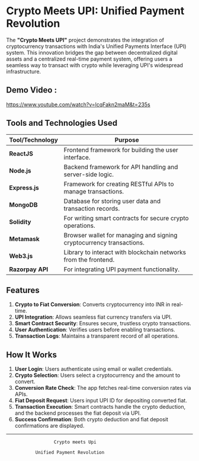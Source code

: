 # Crypto Meets UPI: Unified Payment Revolution

The **"Crypto Meets UPI"** project demonstrates the integration of cryptocurrency transactions with India's Unified Payments Interface (UPI) system. This innovation bridges the gap between decentralized digital assets and a centralized real-time payment system, offering users a seamless way to transact with crypto while leveraging UPI's widespread infrastructure.

## Demo Video :

https://www.youtube.com/watch?v=lcqFakn2maM&t=235s

## **Tools and Technologies Used**

| **Tool/Technology** | **Purpose** |
| --- | --- |
| **ReactJS** | Frontend framework for building the user interface. |
| **Node.js** | Backend framework for API handling and server-side logic. |
| **Express.js** | Framework for creating RESTful APIs to manage transactions. |
| **MongoDB** | Database for storing user data and transaction records. |
| **Solidity** | For writing smart contracts for secure crypto operations. |
| **Metamask** | Browser wallet for managing and signing cryptocurrency transactions. |
| **Web3.js** | Library to interact with blockchain networks from the frontend. |
| **Razorpay API** | For integrating UPI payment functionality. |

## **Features**

1. **Crypto to Fiat Conversion**: Converts cryptocurrency into INR in real-time.
2. **UPI Integration**: Allows seamless fiat currency transfers via UPI.
3. **Smart Contract Security**: Ensures secure, trustless crypto transactions.
4. **User Authentication**: Verifies users before enabling transactions.
5. **Transaction Logs**: Maintains a transparent record of all operations.

## **How It Works**

1. **User Login**: Users authenticate using email or wallet credentials.
2. **Crypto Selection**: Users select a cryptocurrency and the amount to convert.
3. **Conversion Rate Check**: The app fetches real-time conversion rates via APIs.
4. **Fiat Deposit Request**: Users input UPI ID for depositing converted fiat.
5. **Transaction Execution**: Smart contracts handle the crypto deduction, and the backend processes the fiat deposit via UPI.
6. **Success Confirmation**: Both crypto deduction and fiat deposit confirmations are displayed.

---


                      Crypto meets Upi 

               Unified Payment Revolution
